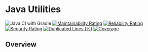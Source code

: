 # Java Utilities

![Java CI with Gradle](https://github.com/zero88/java-utils/workflows/Java%20CI%20with%20Gradle/badge.svg?branch=master)
[![Maintainability Rating](https://sonarcloud.io/api/project_badges/measure?project=zero88_java-utils&metric=sqale_rating)](https://sonarcloud.io/dashboard?id=zero88_java-utils)
[![Reliability Rating](https://sonarcloud.io/api/project_badges/measure?project=zero88_java-utils&metric=reliability_rating)](https://sonarcloud.io/dashboard?id=zero88_java-utils)
[![Security Rating](https://sonarcloud.io/api/project_badges/measure?project=zero88_java-utils&metric=security_rating)](https://sonarcloud.io/dashboard?id=zero88_java-utils)
[![Duplicated Lines (%)](https://sonarcloud.io/api/project_badges/measure?project=zero88_java-utils&metric=duplicated_lines_density)](https://sonarcloud.io/dashboard?id=zero88_java-utils)
[![Coverage](https://sonarcloud.io/api/project_badges/measure?project=zero88_java-utils&metric=coverage)](https://sonarcloud.io/dashboard?id=zero88_java-utils)

## Overview
